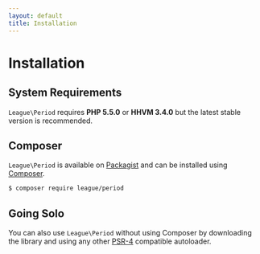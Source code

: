 ```yaml
---
layout: default
title: Installation
---
```


# Installation

## System Requirements

`League\Period` requires **PHP 5.5.0** or **HHVM 3.4.0** but the latest stable version is recommended.

## Composer

`League\Period` is available on [Packagist](https://packagist.org/packages/league/period) and can be installed using [Composer](https://getcomposer.org/).

~~~bash
$ composer require league/period
~~~

## Going Solo

You can also use `League\Period` without using Composer by downloading the library and using any other [PSR-4](http://www.php-fig.org/psr/psr-4/) compatible autoloader.
